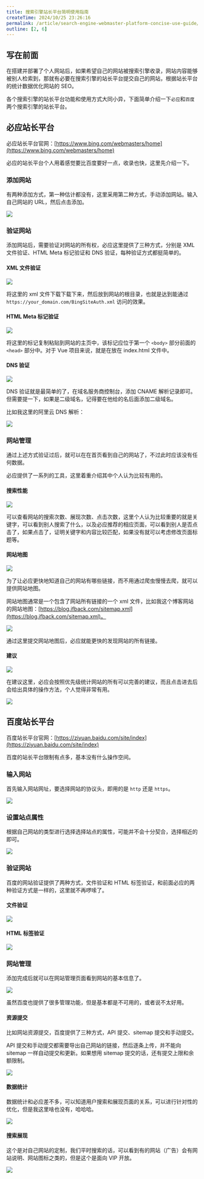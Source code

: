 ```yaml
---
title: 搜索引擎站长平台简明使用指南
createTime: 2024/10/25 23:26:16
permalink: /article/search-engine-webmaster-platform-concise-use-guide/
outline: [2, 6]
---
```

## 写在前面
在搭建并部署了个人网站后，如果希望自己的网站被搜索引擎收录，网站内容能够被别人检索到，那就有必要在搜索引擎的站长平台提交自己的网站，根据站长平台的统计数据优化网站的 SEO。

各个搜索引擎的站长平台功能和使用方式大同小异，下面简单介绍一下`必应`和`百度`两个搜索引擎的站长平台。

## 必应站长平台
必应站长平台官网：[https://www.bing.com/webmasters/home](https://www.bing.com/webmasters/home)

必应的站长平台个人用着感觉要比百度要好一点，收录也快，这里先介绍一下。

### 添加网站
有两种添加方式，第一种估计都没有，这里采用第二种方式，手动添加网站。输入自己网站的 URL，然后点击添加。

![](../.vuepress/public/images/a81fc2ef0288088aa6783bd621dc10fd.png)

### 验证网站
添加网站后，需要验证对网站的所有权，必应这里提供了三种方式，分别是 XML 文件验证、HTML Meta 标记验证和 DNS 验证，每种验证方式都挺简单的。

#### XML 文件验证
![](../.vuepress/public/images/65981d32498cb73bf1c4a12824213832.png)

将这里的 xml 文件下载下载下来，然后放到网站的根目录，也就是达到能通过 `https://your_domain.com/BingSiteAuth.xml` 访问的效果。

#### HTML Meta 标记验证
![](../.vuepress/public/images/23cd615db03df501cd3080c3884718bd.png)

将这里的标记复制粘贴到网站的主页中，该标记应位于第一个 `<body>` 部分前面的 `<head>` 部分中。对于 Vue 项目来说，就是在放在 index.html 文件中。

#### DNS 验证
![](../.vuepress/public/images/97c439faf9254ef85f182a30fc61de4f.png)

DNS 验证就是最简单的了，在域名服务商控制台，添加 CNAME 解析记录即可。但需要提一下，如果是二级域名，记得要在他给的名后面添加二级域名。

比如我这里的阿里云 DNS 解析：

![](../.vuepress/public/images/92d45318728ce949ee1c02840e09221c.png)

### 网站管理
通过上述方式验证过后，就可以在在首页看到自己的网站了，不过此时应该没有任何数据。

必应提供了一系列的工具，这里着重介绍其中个人认为比较有用的。

#### 搜索性能
![](../.vuepress/public/images/022956466c815bf3b819300796719c13.png)

可以查看网站的搜索次数、展现次数、点击次数，这里个人认为比较重要的就是关键字，可以看到别人搜索了什么，以及必应推荐的相应页面，可以看到别人是否点击了，如果点击了，证明关键字和内容比较匹配，如果没有就可以考虑修改页面标题等。

#### 网站地图
![](../.vuepress/public/images/5c1265d2e377ccf256ce6fdc4e97374d.png)

为了让必应更快地知道自己的网站有哪些链接，而不用通过爬虫慢慢去爬，就可以提供网站地图。

网站地图通常是一个包含了网站所有链接的一个 xml 文件，比如我这个博客网站的网站地图：[https://blog.ifback.com/sitemap.xml](https://blog.ifback.com/sitemap.xml)。

![](../.vuepress/public/images/c722bf169d911e7a0b2d42d2d6218f88.png)

通过这里提交网站地图后，必应就能更快的发现网站的所有链接。

#### 建议
![](../.vuepress/public/images/e5b61c7521f72b376963056f5b0cc3cb.png)

在建议这里，必应会按照优先级统计网站的所有可以完善的建议，而且点击进去后会给出具体的操作方法，个人觉得非常有用。

![](../.vuepress/public/images/94d3a35eba90d18677e5bea4b0ed25b1.png)

## 百度站长平台
百度站长平台官网：[https://ziyuan.baidu.com/site/index](https://ziyuan.baidu.com/site/index)

百度的站长平台限制有点多，基本没有什么操作空间。

### 输入网站
首先输入网站网址，要选择网站的协议头，即用的是 `http` 还是 `https`。

![](../.vuepress/public/images/1b9883af164236f9e48d45450a751b58.png)

### 设置站点属性
根据自己网站的类型进行选择选择站点的属性，可能并不会十分契合，选择相近的即可。

![](../.vuepress/public/images/5a08ad77f0f925c5312b5af5f04c5578.png)

### 验证网站
百度的网站验证提供了两种方式，文件验证和 HTML 标签验证，和前面必应的两种验证方式是一样的，这里就不再啰嗦了。

#### 文件验证
![](../.vuepress/public/images/44b9447e562044708827f7beb17c0b19.png)

#### HTML 标签验证
![](../.vuepress/public/images/762e0005e0200aa7ff8331be0df83b0e.png)

### 网站管理
添加完成后就可以在网站管理页面看到网站的基本信息了。

![](../.vuepress/public/images/66ca52d323af2fa75fc93979dabe9a85.png)

虽然百度也提供了很多管理功能，但是基本都是不可用的，或者说不太好用。

#### 资源提交
比如网站资源提交，百度提供了三种方式，API 提交、sitemap 提交和手动提交。

API 提交和手动提交都需要导出自己网站的链接，然后逐条上传，并不能向 sitemap 一样自动提交和更新。如果想用 sitemap 提交的话，还有提交上限和余额限制。

![](../.vuepress/public/images/759a80cade35048769673b3f0a6b843d.png)

#### 数据统计
数据统计和必应差不多，可以知道用户搜索和展现页面的关系，可以进行针对性的优化，但是我这里啥也没有，哈哈哈。

![](../.vuepress/public/images/66a73dce4cb3c1a4999b89f293b63200.png)

#### 搜索展现
这个是对自己网站的定制，我们平时搜索的话，可以看到有的网站（广告）会有网站说明、网站图标之类的，但是这个是面向 VIP 开放。

![](../.vuepress/public/images/801a833ad09f4155cc7d95c78f5de626.png)

